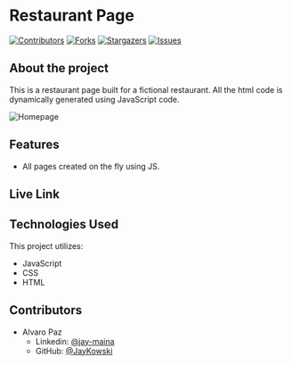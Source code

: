 # Restaurant Page

[![Contributors][contributors-shield]][contributors-url]
[![Forks][forks-shield]][forks-url]
[![Stargazers][stars-shield]][stars-url]
[![Issues][issues-shield]][issues-url]

## About the project

This is a restaurant page built for a fictional restaurant. All the html code is dynamically generated using JavaScript code.

![Homepage](https://user-images.githubusercontent.com/47361638/89718957-2aa16f00-d9cc-11ea-8bf1-fd2a1388144c.png)

## Features

- All pages created on the fly using JS.
 
## Live Link

<!-- [Live Demo](https://alvaropaz.me/js_restaurant/) -->

## Technologies Used

This project utilizes:

- JavaScript
- CSS
- HTML

## Contributors

- Alvaro Paz
  - Linkedin: [@jay-maina](https://www.linkedin.com/in/jay-maina/)
  - GitHub: [@JayKowski](https://github.com/JayKowski)
  
<!-- MARKDOWN LINKS & IMAGES -->

[contributors-shield]: https://img.shields.io/github/contributors/JayKowski/restaurant-page.svg?style=flat-square
[contributors-url]: https://github.com/JayKowski/restaurant-page/graphs/contributors
[forks-shield]: https://img.shields.io/github/forks/JayKowski/restaurant-page.svg?style=flat-square
[forks-url]: https://github.com/JayKowski/restaurant-page/network/members
[stars-shield]: https://img.shields.io/github/stars/JayKowski/restaurant-page.svg?style=flat-square
[stars-url]: https://github.com/JayKowski/restaurant-page/stargazers
[issues-shield]: https://img.shields.io/github/issues/alvaropazz/js_restaurantJayKowski/restaurant-page.svg?style=flat-square
[issues-url]: https://github.com/JayKowski/restaurant-page/issues